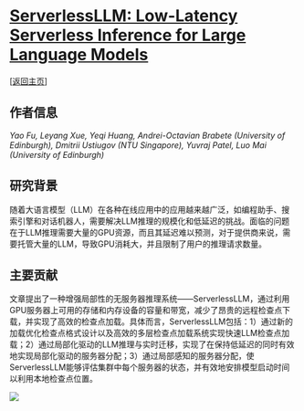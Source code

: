 # [ServerlessLLM: Low-Latency Serverless Inference for Large Language Models](https://www.usenix.org/conference/osdi24/presentation/fu)

\[[返回主页](../../README.md)\]

## 作者信息
*Yao Fu, Leyang Xue, Yeqi Huang, Andrei-Octavian Brabete (University of Edinburgh), Dmitrii Ustiugov (NTU Singapore), Yuvraj Patel, Luo Mai (University of Edinburgh)*

## 研究背景
随着大语言模型（LLM）在各种在线应用中的应用越来越广泛，如编程助手、搜索引擎和对话机器人，需要解决LLM推理的规模化和低延迟的挑战。面临的问题在于LLM推理需要大量的GPU资源，而且其延迟难以预测，对于提供商来说，需要托管大量的LLM，导致GPU消耗大，并且限制了用户的推理请求数量。

## 主要贡献
文章提出了一种增强局部性的无服务器推理系统——ServerlessLLM，通过利用GPU服务器上可用的存储和内存设备的容量和带宽，减少了昂贵的远程检查点下载，并实现了高效的检查点加载。具体而言，ServerlessLLM包括：1）通过新的加载优化检查点格式设计以及高效的多层检查点加载系统实现快速LLM检查点加载；2）通过局部化驱动的LLM推理与实时迁移，实现了在保持低延迟的同时有效地实现局部化驱动的服务器分配；3）通过局部感知的服务器分配，使ServerlessLLM能够评估集群中每个服务器的状态，并有效地安排模型启动时间以利用本地检查点位置。

![](../../figs/osdi24-serverlessllm.png)